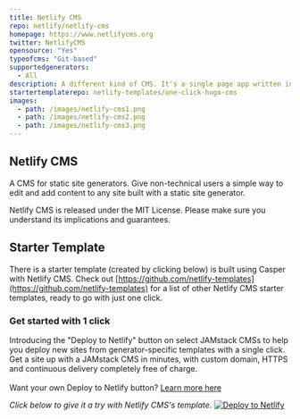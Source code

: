 ```yaml
---
title: Netlify CMS
repo: netlify/netlify-cms
homepage: https://www.netlifycms.org
twitter: NetlifyCMS
opensource: "Yes"
typeofcms: "Git-based"
supportedgenerators:
  - All
description: A different kind of CMS. It's a single page app written in React. It's an npm package. It's a script running on a static page that lives in your repo. Built for static site generators.
startertemplaterepo: netlify-templates/one-click-hugo-cms
images:
  - path: /images/netlify-cms1.png
  - path: /images/netlify-cms2.png
  - path: /images/netlify-cms3.png
---
```

## Netlify CMS

A CMS for static site generators. Give non-technical users a simple way to edit and add content to any site built with a static site generator.

Netlify CMS is released under the MIT License. Please make sure you understand its implications and guarantees.

## Starter Template

There is a starter template (created by clicking below) is built using Casper with Netlify CMS. Check out [https://github.com/netlify-templates](https://github.com/netlify-templates) for a list of other Netlify CMS starter templates, ready to go with just one click.

<div class="promo">
  <div class="deploy-to-netlify">
    <h3>Get started with 1 click</h3>
    <p>Introducing the "Deploy to Netlify" button on select JAMstack CMSs to help you deploy new sites from generator-specific templates with a single click. Get a site up with a JAMstack CMS in minutes, with custom domain, HTTPS and continuous delivery completely free of charge.<br><br>
    Want your own Deploy to Netlify button? <a href="https://www.netlify.com/docs/deploy_button/">Learn more here</a></p>
      <em>Click below to give it a try with Netlify CMS's template.</em>
      <a class="deploy-btn-interior inline" href="https://app.netlify.com/start/deploy?repository=https://github.com/bdougie/casper-cms-template" alt="Deploy to Netlify" title="Deploy to Netlify">
        <img src="https://www.netlify.com/img/deploy/button.svg" title="Deploy to Netlify">
      </a>
    </p>
  </div>
</div>

